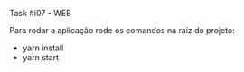 Task #i07 - WEB

Para rodar a aplicação rode os comandos na raiz do projeto:

- yarn install
- yarn start
